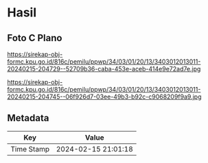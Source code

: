 # Hasil

## Foto C Plano

https://sirekap-obj-formc.kpu.go.id/816c/pemilu/ppwp/34/03/01/20/13/3403012013011-20240215-204729--52709b36-caba-453e-aceb-414e9e72ad7e.jpg

https://sirekap-obj-formc.kpu.go.id/816c/pemilu/ppwp/34/03/01/20/13/3403012013011-20240215-204745--06f926d7-03ee-49b3-b92c-c9068209f9a9.jpg


## Metadata

| Key        | Value               |
| ---------- | ------------------- |
| Time Stamp | 2024-02-15 21:01:18 |



